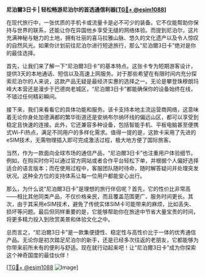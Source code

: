 **尼泊爾3日卡 | 轻松畅游尼泊尔的首选通信利器[[TG💪+ @esim1088](https://t.me/s/esim1088)]**

在现代旅行中，一张优质的手机卡或流量卡是必不可少的装备。它不仅能帮助你保持与世界的联系，还能让你在异国他乡享受无缝的网络体验。而提到尼泊尔，这片充满神秘与魅力的土地，拥有壮丽的喜马拉雅山脉、悠久的文化遗产以及令人惊叹的自然风光。如果你计划前往尼泊尔进行短途旅行，那么“尼泊爾3日卡”绝对是你的最佳选择。

首先，让我们来了解一下“尼泊爾3日卡”的基本特点。这张卡专为短期游客设计，提供3天的本地通话、短信以及高速上网服务。对于那些希望在有限时间内充分探索尼泊尔的人来说，这款产品无疑是最经济实惠的选择之一。无论是攀登珠穆朗玛峰大本营还是漫步于巴德岗老城区，“尼泊爾3日卡”都能确保你的设备始终在线，不错过任何精彩瞬间。

接下来，我们来看看它的具体功能和服务。该卡支持本地主流运营商网络，这意味着无论你身处加德满都的繁华街道还是安纳布尔纳环线的偏远山区，都可以享受到稳定且快速的连接。此外，它还兼容多种设备，包括智能手机、平板电脑甚至便携式Wi-Fi热点，满足不同用户的多样化需求。值得一提的是，这款卡采用了先进的eSIM技术，无需物理插入即可完成激活过程，极大地方便了国际旅客。

当然，作为一款面向全球市场的通信产品，“尼泊爾3日卡”也注重用户体验细节。例如，在购买时你可以通过官方网站或者合作平台轻松下单，并根据个人偏好选择适合的语言版本；而在使用过程中，客服团队随时待命，随时解答疑问并处理突发状况。这种全方位的支持体系让每一位用户都能安心出行。

那么，为什么说“尼泊爾3日卡”是理想的旅行伴侣呢？首先，它的性价比非常高——相比其他同类产品，不仅价格亲民，而且覆盖范围更广、服务时间更长。其次，由于其采用eSIM技术，避免了传统实体SIM卡可能带来的麻烦，比如丢失、损坏等问题。最后但同样重要的是，它能够帮助你在旅途中节省大量宝贵的时间，将更多精力投入到欣赏美景和体验文化之中。

总而言之，“尼泊爾3日卡”是一款集便捷性、稳定性与高性价比于一体的优秀通信产品。无论你是初次踏足尼泊尔的新手，还是已经多次往返的老朋友，它都能够为你带来前所未有的便利与舒适。现在就行动起来吧！让“尼泊爾3日卡”成为你探索这个神奇国度的最佳伙伴！

[[TG💪+ @esim1088](https://t.me/s/esim1088) ![Image](https://i.postimg.cc/4NQfJmqS/Snipaste-2025-05-13-00-14-12.png)]